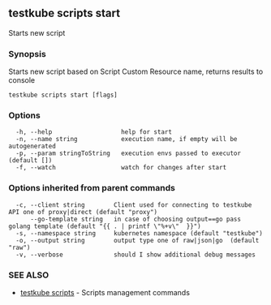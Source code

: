 ## testkube scripts start

Starts new script

### Synopsis

Starts new script based on Script Custom Resource name, returns results to console

```
testkube scripts start [flags]
```

### Options

```
  -h, --help                   help for start
  -n, --name string            execution name, if empty will be autogenerated
  -p, --param stringToString   execution envs passed to executor (default [])
  -f, --watch                  watch for changes after start
```

### Options inherited from parent commands

```
  -c, --client string        Client used for connecting to testkube API one of proxy|direct (default "proxy")
      --go-template string   in case of choosing output==go pass golang template (default "{{ . | printf \"%+v\"  }}")
  -s, --namespace string     kubernetes namespace (default "testkube")
  -o, --output string        output type one of raw|json|go  (default "raw")
  -v, --verbose              should I show additional debug messages
```

### SEE ALSO

* [testkube scripts](testkube_scripts.md)	 - Scripts management commands

